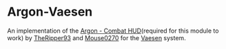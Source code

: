 # Argon-Vaesen
An implementation of the [Argon - Combat HUD](https://foundryvtt.com/packages/enhancedcombathud)(required for this module to work) by [TheRipper93](https://theripper93.com/) and [Mouse0270](https://github.com/mouse0270) for the [Vaesen](https://foundryvtt.com/packages/vaesen) system.

